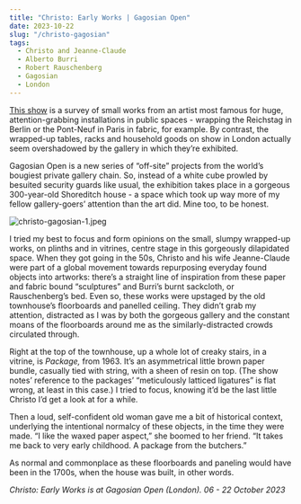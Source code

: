 ```yaml
---
title: "Christo: Early Works | Gagosian Open"
date: 2023-10-22
slug: "/christo-gagosian"
tags:
  - Christo and Jeanne-Claude
  - Alberto Burri
  - Robert Rauschenberg
  - Gagosian
  - London 
---
```


[This show](https://gagosian.com/exhibitions/2023/christo-early-works-curated-by-elena-geuna/) is a survey of small works from an artist most famous for huge, attention-grabbing installations in public spaces - wrapping the Reichstag in Berlin or the Pont-Neuf in Paris in fabric, for example. By contrast, the wrapped-up tables, racks and household goods on show in London actually seem overshadowed by the gallery in which they’re exhibited.

Gagosian Open is a new series of “off-site” projects from the world’s bougiest private gallery chain. So, instead of a white cube prowled by besuited security guards like usual, the exhibition takes place in a gorgeous 300-year-old Shoreditch house - a space which took up way more of my fellow gallery-goers’ attention than the art did. Mine too, to be honest.

![christo-gagosian-1.jpeg](2023-10-22-christo-gagosian%20873d7a8486ad4fd5903780158717f08e/christo-gagosian-1.jpeg)

I tried my best to focus and form opinions on the small, slumpy wrapped-up works, on plinths and in vitrines, centre stage in this gorgeously dilapidated space. When they got going in the 50s, Christo and his wife Jeanne-Claude were part of a global movement towards repurposing everyday found objects into artworks: there’s a straight line of inspiration from these paper and fabric bound “sculptures” and Burri’s burnt sackcloth, or Rauschenberg’s bed. Even so, these works were upstaged by the old townhouse’s floorboards and panelled ceiling. They didn’t grab my attention, distracted as I was by both the gorgeous gallery and the constant moans of the floorboards around me as the similarly-distracted crowds circulated through.

Right at the top of the townhouse, up a whole lot of creaky stairs, in a vitrine, is *Package,* from 1963. It’s an asymmetrical little brown paper bundle, casually tied with string, with a sheen of resin on top. (The show notes’ reference to the packages’ “meticulously latticed ligatures” is flat wrong, at least in this case.) I tried to focus, knowing it’d be the last little Christo I’d get a look at for a while.

Then a loud, self-confident old woman gave me a bit of historical context, underlying the intentional normalcy of these objects, in the time they were made. “I like the waxed paper aspect,” she boomed to her friend. “It takes me back to very early childhood. A package from the butchers.”

As normal and commonplace as these floorboards and paneling would have been in the 1700s, when the house was built, in other words.

*Christo: Early Works is at Gagosian Open (London). 06 - 22 October 2023*
